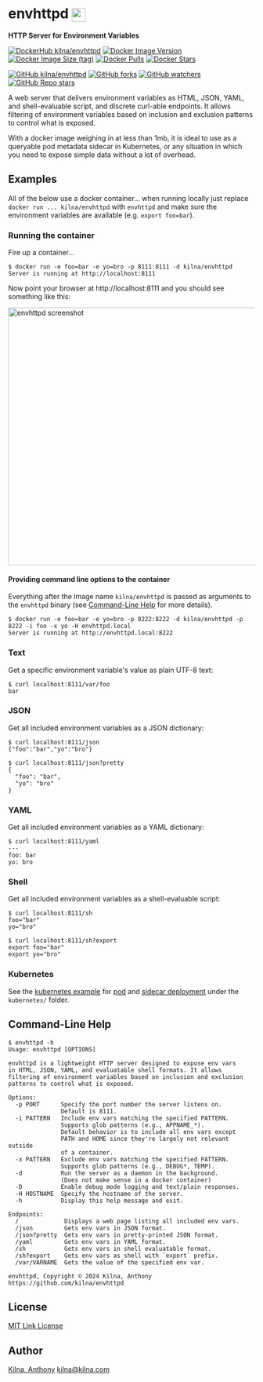 # envhttpd ![envhttpd icon](https://raw.github.com/kilna/envhttpd/master/icon.png?raw=true)
<style>img[alt="envhttpd icon"] { height: 1em; vertical-align: middle; }</style>

**HTTP Server for Environment Variables**

[![DockerHub kilna/envhttpd](https://img.shields.io/badge/DockerHub-kilna/envhttpd-blue?logo=docker)](https://hub.docker.com/r/kilna/envhttpd)
[![Docker Image Version](https://img.shields.io/docker/v/kilna/envhttpd?sort=semver)](https://hub.docker.com/r/kilna/envhttpd)
[![Docker Image Size (tag)](https://img.shields.io/docker/image-size/kilna/envhttpd/latest)](https://hub.docker.com/r/kilna/envhttpd)
[![Docker Pulls](https://img.shields.io/docker/pulls/kilna/envhttpd?style=social)](https://hub.docker.com/r/kilna/envhttpd)
[![Docker Stars](https://img.shields.io/docker/stars/kilna/envhttpd?style=social)](https://hub.docker.com/r/kilna/envhttpd)

[![GitHub kilna/envhttpd](https://img.shields.io/badge/GitHub-kilna/envhttpd-green?logo=github)](https://github.com/kilna/envhttpd)
[![GitHub forks](https://img.shields.io/github/forks/kilna/envhttpd?style=social)](https://github.com/kilna/envhttpd/forks)
[![GitHub watchers](https://img.shields.io/github/watchers/kilna/envhttpd?style=social)](https://github.com/kilna/envhttpd/watchers)
[![GitHub Repo stars](https://img.shields.io/github/stars/kilna/envhttpd?style=social)](https://github.com/kilna/envhttpd/stargazers)

A web server that delivers environment variables as HTML, JSON, YAML, and
shell-evaluable script, and discrete curl-able endpoints. It allows filtering of
environment variables based on inclusion and exclusion patterns to control what
is exposed.

With a docker image weighing in at less than 1mb, it is ideal to use as a
queryable pod metadata sidecar in Kubernetes, or any situation in which you need
to expose simple data without a lot of overhead.

## Examples

All of the below use a docker container...  when running locally just replace
`docker run ... kilna/envhttpd` with `envhttpd` and make sure the environment
variables are available (e.g. `export foo=bar`).

### Running the container

Fire up a container...

```
$ docker run -e foo=bar -e yo=bro -p 8111:8111 -d kilna/envhttpd
Server is running at http://localhost:8111
```

Now point your browser at http://localhost:8111 and you should see something
like this:

![envhttpd screenshot](https://raw.github.com/kilna/envhttpd/master/screenshot.png?raw=true)
<style>img[alt="envhttpd screenshot"] { width: 760px; height: 525px; }</style>

#### Providing command line options to the container

Everything after the image name `kilna/envhttpd` is passed as arguments to the
`envhttpd` binary (see [Command-Line Help](#command-line-help) for more details).

```
$ docker run -e foo=bar -e yo=bro -p 8222:8222 -d kilna/envhttpd -p 8222 -i foo -x yo -H envhttpd.local
Server is running at http://envhttpd.local:8222
```

### Text

Get a specific environment variable's value as plain UTF-8 text:

```
$ curl localhost:8111/var/foo
bar
```

### JSON

Get all included environment variables as a JSON dictionary:

```
$ curl localhost:8111/json
{"foo":"bar","yo":"bro"}

$ curl localhost:8111/json?pretty
{
  "foo": "bar",
  "yo": "bro"
}
```

### YAML

Get all included environment variables as a YAML dictionary:

```
$ curl localhost:8111/yaml
---
foo: bar
yo: bro
```

### Shell

Get all included environment variables as a shell-evaluable script:

```
$ curl localhost:8111/sh
foo="bar"
yo="bro"

$ curl localhost:8111/sh?export
export foo="bar"
export yo="bro"
```

### Kubernetes

See the [kubernetes example](./kubernetes/) for [pod](./kubernetes/pod/) and
[sidecar deployment](./kubernetes/sidecar/) under the `kubernetes/` folder.

## Command-Line Help

```
$ envhttpd -h
Usage: envhttpd [OPTIONS]

envhttpd is a lightweight HTTP server designed to expose env vars
in HTML, JSON, YAML, and evaluatable shell formats. It allows
filtering of environment variables based on inclusion and exclusion
patterns to control what is exposed.

Options:
  -p PORT      Specify the port number the server listens on.
               Default is 8111.
  -i PATTERN   Include env vars matching the specified PATTERN.
               Supports glob patterns (e.g., APPNAME_*).
               Default behavior is to include all env vars except
               PATH and HOME since they're largely not relevant outside
               of a container.
  -x PATTERN   Exclude env vars matching the specified PATTERN.
               Supports glob patterns (e.g., DEBUG*, TEMP).
  -d           Run the server as a daemon in the background.
               (Does not make sense in a docker container)
  -D           Enable debug mode logging and text/plain responses.
  -H HOSTNAME  Specify the hostname of the server.
  -h           Display this help message and exit.

Endpoints:
  /             Displays a web page listing all included env vars.
  /json         Gets env vars in JSON format.
  /json?pretty  Gets env vars in pretty-printed JSON format.
  /yaml         Gets env vars in YAML format.
  /sh           Gets env vars in shell evaluatable format.
  /sh?export    Gets env vars as shell with `export` prefix.
  /var/VARNAME  Gets the value of the specified env var.

envhttpd, Copyright © 2024 Kilna, Anthony https://github.com/kilna/envhttpd
```

## License

[MIT Link License](./LICENSE)

## Author

[Kilna, Anthony](http://github.com/kilna)
[kilna@kilna.com](mailto:kilna@kilna.com)
